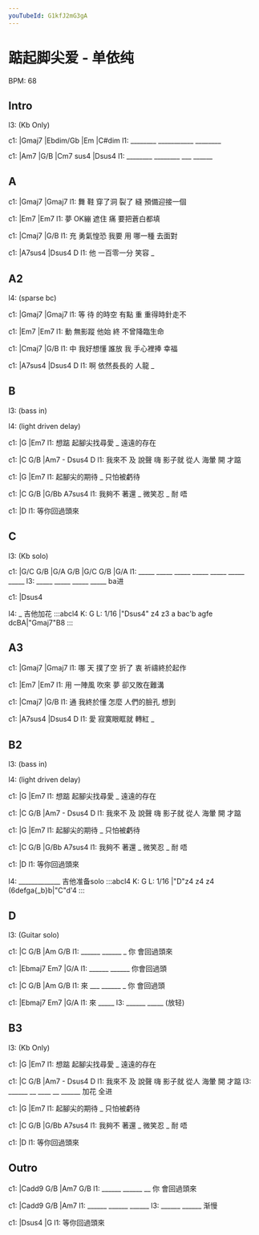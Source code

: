 ```yaml
---
youTubeId: G1kfJ2mG3gA
---
```


# 踮起脚尖爱 - 单依纯

BPM: 68

## Intro

l3: (Kb Only)

c1: |Gmaj7   |Ebdim/Gb   |Em      |C#dim
l1:  ________ ___________ ________

c1: |Am7     |G/B     |Cm7 sus4  |Dsus4
l1:  ________ ________ ___ ______

## A

c1:   |Gmaj7          |Gmaj7
l1: 舞 鞋 穿了洞  裂了 縫 預備迎接一個

c1: |Em7         |Em7
l1:  夢 OK繃 遮住 痛 要把蒼白都填

c1: |Cmaj7           |G/B
l1:  充 勇氣惶恐 我要 用 哪一種 去面對

c1: |A7sus4       |Dsus4  D
l1:  他 一百零一分 笑容  _

## A2

l4: (sparse bc)

c1:   |Gmaj7          |Gmaj7
l1: 等 待 的時空  有點 重 重得時針走不

c1: |Em7           |Em7
l1:  動 無影蹤 他始 終 不曾降臨生命

c1: |Cmaj7           |G/B
l1:  中 我好想懂 誰放 我 手心裡捧 幸福

c1: |A7sus4       |Dsus4  D
l1:  啊 依然長長的 人龍  _

## B

l3: (bass in)

l4: (light driven delay)

c1:     |G             |Em7
l1: 想踮 起腳尖找尋愛 _ 遠遠的存在

c1:       |C       G/B       |Am7  -    Dsus4 D
l1: 我來不 及 說聲 嗨  影子就 從人 海暈 開    才踮

c1: |G             |Em7
l1:  起腳尖的期待 _ 只怕被虧待

c1:       |C      G/B     |G/Bb A7sus4
l1: 我夠不 著還 _ 微笑忍 _ 耐         唔

c1: |D
l1:    等你回過頭來

## C

l3: (Kb solo)

c1: |G/C   G/B  |G/A   G/B  |G/C   G/B  |G/A
l1:  _____ _____ _____ _____ _____ _____ _____
l3:  _____ _____ _____ _____ ba进

c1: |Dsus4

l4: _ 吉他加花
:::abcl4
K: G
L: 1/16
|"Dsus4" z4 z3 a bac'b agfe dcBA|"Gmaj7"B8
:::

## A3

c1:   |Gmaj7          |Gmaj7
l1: 哪 天 撲了空  折了 衷 祈禱終於起作

c1: |Em7           |Em7
l1:  用 一陣風 吹來 夢 卻又敗在難溝

c1: |Cmaj7           |G/B
l1:  通 我終於懂 怎麼 人們的臉孔 想到

c1: |A7sus4       |Dsus4  D
l1:  愛 寂寞眼眶就 轉紅  _

## B2

l3: (bass in)

l4: (light driven delay)

c1:     |G             |Em7
l1: 想踮 起腳尖找尋愛 _ 遠遠的存在

c1:       |C       G/B       |Am7  -    Dsus4 D
l1: 我來不 及 說聲 嗨  影子就 從人 海暈 開    才踮

c1: |G             |Em7
l1:  起腳尖的期待 _ 只怕被虧待

c1:       |C      G/B     |G/Bb A7sus4
l1: 我夠不 著還 _ 微笑忍 _ 耐         唔

c1: |D
l1:    等你回過頭來

l4: _____________ 吉他准备solo
:::abcl4
K: G
L: 1/16
|"D"z4 z4 z4 (6defga{_b}b|"C"d'4
:::

## D

l3: (Guitar solo)

c1: |C      G/B   |Am   G/B
l1:  ______ ______ _ 你 會回過頭來

c1: |Ebmaj7 Em7   |G/A
l1:  ______ ______    你會回過頭

c1: |C      G/B   |Am   G/B
l1:  來 ___ ______ _ 你 會回過頭

c1: |Ebmaj7 Em7   |G/A
l1:  來     _____
l3:  ______ _____  (放轻)

## B3

l3: (Kb Only)

c1:     |G             |Em7
l1: 想踮 起腳尖找尋愛 _ 遠遠的存在

c1:       |C       G/B       |Am7  -    Dsus4 D
l1: 我來不 及 說聲 嗨  影子就 從人 海暈 開    才踮
l3: ______ __ ____ __  ______ 加花 全进

c1: |G             |Em7
l1:  起腳尖的期待 _ 只怕被虧待

c1:       |C      G/B     |G/Bb A7sus4
l1: 我夠不 著還 _ 微笑忍 _ 耐         唔

c1: |D
l1:    等你回過頭來

## Outro

c1: |Cadd9  G/B   |Am7   G/B
l1:  ______ ______ __ 你 會回過頭來

c1: |Cadd9  G/B   |Am7
l1:  ______ ______ ______
l3:  ______ ______ 渐慢

c1: |Dsus4         |G
l1:    等你回過頭來
